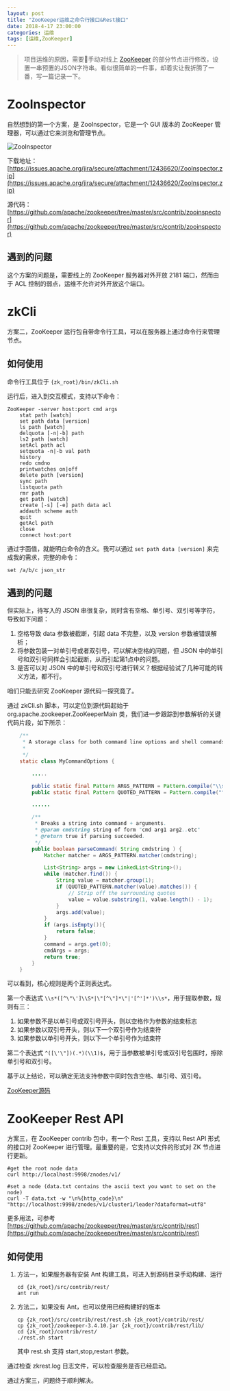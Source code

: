 ```yaml
---
layout: post
title: "ZooKeeper运维之命令行接口&Rest接口"
date: 2018-4-17 23:00:00
categories: 运维
tags: [运维,ZooKeeper]
---
```


> 项目运维的原因，需要手动对线上 [ZooKeeper](https://zookeeper.apache.org/) 的部分节点进行修改，设置一串预置的JSON字符串。看似很简单的一件事，却着实让我折腾了一番，写一篇记录一下。

<!-- more -->

# ZooInspector

自然想到的第一个方案，是 ZooInspector，它是一个 GUI 版本的 ZooKeeper 管理器，可以通过它来浏览和管理节点。

![ZooInspector](https://i.imgur.com/emSRNjl.png)

下载地址：
[https://issues.apache.org/jira/secure/attachment/12436620/ZooInspector.zip](https://issues.apache.org/jira/secure/attachment/12436620/ZooInspector.zip)

源代码：
[https://github.com/apache/zookeeper/tree/master/src/contrib/zooinspector](https://github.com/apache/zookeeper/tree/master/src/contrib/zooinspector)

## 遇到的问题
这个方案的问题是，需要线上的 ZooKeeper 服务器对外开放 2181 端口，然而由于 ACL 控制的弱点，运维不允许对外开放这个端口。

# zkCli

方案二，ZooKeeper 运行包自带命令行工具，可以在服务器上通过命令行来管理节点。

## 如何使用

命令行工具位于 `{zk_root}/bin/zkCli.sh`

运行后，进入到交互模式，支持以下命令：

```
ZooKeeper -server host:port cmd args
	stat path [watch]
	set path data [version]
	ls path [watch]
	delquota [-n|-b] path
	ls2 path [watch]
	setAcl path acl
	setquota -n|-b val path
	history 
	redo cmdno
	printwatches on|off
	delete path [version]
	sync path
	listquota path
	rmr path
	get path [watch]
	create [-s] [-e] path data acl
	addauth scheme auth
	quit 
	getAcl path
	close 
	connect host:port
```

通过字面值，就能明白命令的含义。我可以通过 `set path data [version]` 来完成我的需求，完整的命令：

`set /a/b/c json_str`

## 遇到的问题

但实际上，待写入的 JSON 串很复杂，同时含有空格、单引号、双引号等字符，导致如下问题：

1. 空格导致 data 参数被截断，引起 data 不完整，以及 version 参数被错误解析；
2. 将参数包装一对单引号或者双引号，可以解决空格的问题，但 JSON 中的单引号和双引号同样会引起截断，从而引起第1点中的问题。
3. 是否可以对 JSON 中的单引号和双引号进行转义？根据经验试了几种可能的转义方法，都不行。

咱们只能去研究 ZooKeeper 源代码一探究竟了。

通过 zkCli.sh 脚本，可以定位到源代码起始于 org.apache.zookeeper.ZooKeeperMain 类，我们进一步跟踪到参数解析的关键代码片段，如下所示：

```java
    /**
     * A storage class for both command line options and shell commands.
     *
     */
    static class MyCommandOptions {

        .....

        public static final Pattern ARGS_PATTERN = Pattern.compile("\\s*([^\"\']\\S*|\"[^\"]*\"|'[^']*')\\s*");
        public static final Pattern QUOTED_PATTERN = Pattern.compile("^([\'\"])(.*)(\\1)$");

        ......

        /**
         * Breaks a string into command + arguments.
         * @param cmdstring string of form "cmd arg1 arg2..etc"
         * @return true if parsing succeeded.
         */
        public boolean parseCommand( String cmdstring ) {
            Matcher matcher = ARGS_PATTERN.matcher(cmdstring);

            List<String> args = new LinkedList<String>();
            while (matcher.find()) {
                String value = matcher.group(1);
                if (QUOTED_PATTERN.matcher(value).matches()) {
                    // Strip off the surrounding quotes
                    value = value.substring(1, value.length() - 1);
                }
                args.add(value);
            }
            if (args.isEmpty()){
                return false;
            }
            command = args.get(0);
            cmdArgs = args;
            return true;
        }
    }
```

可以看到，核心规则是两个正则表达式。

第一个表达式 `\\s*([^\"\']\\S*|\"[^\"]*\"|'[^']*')\\s*`，用于提取参数，规则有三：

1. 如果参数不是以单引号或双引号开头，则以空格作为参数的结束标志
2. 如果参数以双引号开头，则以下一个双引号作为结束符
3. 如果参数以单引号开头，则以下一个单引号作为结束符

第二个表达式 `^([\'\"])(.*)(\\1)$`，用于当参数被单引号或双引号包围时，擦除单引号和双引号。

基于以上结论，可以确定无法支持参数中同时包含空格、单引号、双引号。

[ZooKeeper源码](https://github.com/apache/zookeeper)

# ZooKeeper Rest API

方案三，在 ZooKeeper contrib 包中，有一个 Rest 工具，支持以 Rest API 形式的接口对 ZooKeeper 进行管理。最重要的是，它支持以文件的形式对 ZK 节点进行更新。

```
#get the root node data
curl http://localhost:9998/znodes/v1/

#set a node (data.txt contains the ascii text you want to set on the node)
curl -T data.txt -w "\n%{http_code}\n" "http://localhost:9998/znodes/v1/cluster1/leader?dataformat=utf8"
```

更多用法，可参考 [https://github.com/apache/zookeeper/tree/master/src/contrib/rest](https://github.com/apache/zookeeper/tree/master/src/contrib/rest)

## 如何使用

1. 方法一，如果服务器有安装 Ant 构建工具，可进入到源码目录手动构建、运行
   ```
   cd {zk_root}/src/contrib/rest/
   ant run
   ```

2. 方法二，如果没有 Ant，也可以使用已经构建好的版本
   ```
   cp {zk_root}/src/contrib/rest/rest.sh {zk_root}/contrib/rest/
   cp {zk_root}/zookeeper-3.4.10.jar {zk_root}/contrib/rest/lib/
   cd {zk_root}/contrib/rest/
   ./rest.sh start
   ```
   其中 rest.sh 支持 start,stop,restart 参数。

通过检查 zkrest.log 日志文件，可以检查服务是否已经启动。

通过方案三，问题终于顺利解决。
